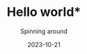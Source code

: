 ---
subheading: Reticulating splines...
title: Hello world*
date: 2023-10-21
subtitle: Spinning around
description: Bits and bobs from the brain and fingers of LRG.
images:
  - /images/share_bookshelf.png
cover:
  alt: Preview of my 'bookshelf' style site list
---